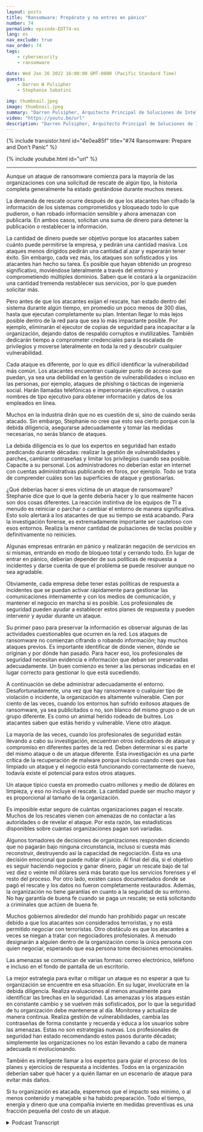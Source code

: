 ```yaml
---
layout: posts
title: "Ransomware: Prepárate y no entres en pánico"
number: 74
permalink: episode-EDT74-es
lang: es
nav_exclude: true
nav_order: 74
tags:
    - cybersecurity
    - ransomware

date: Wed Jan 26 2022 16:00:00 GMT-0800 (Pacific Standard Time)
guests:
    - Darren W Pulsipher
    - Stephanie Sabatini

img: thumbnail.jpeg
image: thumbnail.jpeg
summary: "Darren Pulsipher, Arquitecto Principal de Soluciones de Intel, habla con Stephanie Sabatini, Directora Senior de Servicios Profesionales de Hitachi Systems Security, sobre la prevención y preparación para ataques de ransomware y qué hacer si tu organización es atacada."
video: "https://youtu.be/url"
description: "Darren Pulsipher, Arquitecto Principal de Soluciones de Intel, habla con Stephanie Sabatini, Directora Senior de Servicios Profesionales de Hitachi Systems Security, sobre la prevención y preparación para ataques de ransomware y qué hacer si tu organización es atacada."
---
```


<div>
{% include transistor.html id="4e0ea85f" title="#74 Ransomware: Prepare and Don't Panic" %}

{% include youtube.html id="url" %}
</div>

---

Aunque un ataque de ransomware comienza para la mayoría de las organizaciones con una solicitud de rescate de algún tipo, la historia completa generalmente ha estado gestándose durante muchos meses.

La demanda de rescate ocurre después de que los atacantes han cifrado la información de los sistemas comprometidos y bloqueado todo lo que pudieron, o han robado información sensible y ahora amenazan con publicarla. En ambos casos, solicitan una suma de dinero para detener la publicación o restablecer la información.

La cantidad de dinero puede ser objetivo porque los atacantes saben cuánto puede permitirse la empresa, y pedirán una cantidad masiva. Los ataques menos dirigidos pedirán una cantidad al azar y esperarán tener éxito. Sin embargo, cada vez más, los ataques son sofisticados y los atacantes han hecho su tarea. Es posible que hayan obtenido un progreso significativo, moviéndose lateralmente a través del entorno y comprometiendo múltiples dominios. Saben que le costará a la organización una cantidad tremenda restablecer sus servicios, por lo que pueden solicitar más.

Pero antes de que los atacantes exijan el rescate, han estado dentro del sistema durante algún tiempo, en promedio un poco menos de 300 días, hasta que ejecutan completamente su plan. Intentan llegar lo más lejos posible dentro de la red para que sea lo más impactante posible. Por ejemplo, eliminarán el ejecutor de copias de seguridad para incapacitar a la organización, dejando datos de respaldo corruptos e inutilizables. También dedicarán tiempo a comprometer credenciales para la escalada de privilegios y moverse lateralmente en toda la red y descubrir cualquier vulnerabilidad.

Cada ataque es diferente, por lo que es difícil identificar la vulnerabilidad más común. Los atacantes encuentran cualquier punto de acceso que puedan, ya sea una debilidad en la gestión de vulnerabilidades o incluso en las personas, por ejemplo, ataques de phishing o tácticas de ingeniería social. Harán llamadas telefónicas e impersonarán ejecutivos, o usarán nombres de tipo ejecutivo para obtener información y datos de los empleados en línea.

Muchos en la industria dirán que no es cuestión de si, sino de cuándo serás atacado. Sin embargo, Stephanie no cree que esto sea cierto porque con la debida diligencia, asegurarse adecuadamente y tomar las medidas necesarias, no serás blanco de ataques.

La debida diligencia es lo que los expertos en seguridad han estado predicando durante décadas: realizar la gestión de vulnerabilidades y parches, cambiar contraseñas y limitar los privilegios cuando sea posible. Capacite a su personal. Los administradores no deberían estar en internet con cuentas administrativas publicando en foros, por ejemplo. Todo se trata de comprender cuáles son las superficies de ataque y gestionarlas.

¿Qué deberías hacer si eres víctima de un ataque de ransomware? Stephanie dice que lo que la gente debería hacer y lo que realmente hacen son dos cosas diferentes. La reacción instintiva de los equipos de TI a menudo es reiniciar o parchar o cambiar el entorno de manera significativa. Esto solo alertará a los atacantes de que su tiempo se está acabando. Para la investigación forense, es extremadamente importante ser cauteloso con esos entornos. Realiza la menor cantidad de pulsaciones de teclas posible y definitivamente no reinicies.

Algunas empresas entrarán en pánico y realizarán negación de servicios en sí mismas, entrando en modo de bloqueo total y cerrando todo. En lugar de entrar en pánico, deberían depender de sus políticas de respuesta a incidentes y darse cuenta de que el problema se puede resolver aunque no sea agradable.

Obviamente, cada empresa debe tener estas políticas de respuesta a incidentes que se puedan activar rápidamente para gestionar las comunicaciones internamente y con los medios de comunicación, y mantener el negocio en marcha si es posible. Los profesionales de seguridad pueden ayudar a establecer estos planes de respuesta y pueden intervenir y ayudar durante un ataque.

Su primer paso para preservar la información es observar algunas de las actividades cuestionables que ocurren en la red. Los ataques de ransomware no comienzan cifrando o robando información; hay muchos ataques previos. Es importante identificar de dónde vienen, dónde se originan y por dónde han pasado. Para hacer eso, los profesionales de seguridad necesitan evidencia e información que deban ser preservadas adecuadamente. Un buen comienzo es tener a las personas indicadas en el lugar correcto para gestionar lo que está sucediendo.

A continuación se debe administrar adecuadamente el entorno. Desafortunadamente, una vez que hay ransomware o cualquier tipo de violación o incidente, la organización es altamente vulnerable. Cien por ciento de las veces, cuando los entornos han sufrido exitosos ataques de ransomware, ya sea publicitados o no, son blanco del mismo grupo o de un grupo diferente. Es como un animal herido rodeado de buitres. Los atacantes saben que estás herido y vulnerable. Viene otro ataque.

La mayoría de las veces, cuando los profesionales de seguridad están llevando a cabo su investigación, encuentran otros indicadores de ataque y compromiso en diferentes partes de la red. Deben determinar si es parte del mismo ataque o de un ataque diferente. Esta investigación es una parte crítica de la recuperación de malware porque incluso cuando crees que has limpiado un ataque y el negocio está funcionando correctamente de nuevo, todavía existe el potencial para estos otros ataques.

Un ataque típico cuesta en promedio cuatro millones y medio de dólares en limpieza, y eso no incluye el rescate. La cantidad puede ser mucho mayor y es proporcional al tamaño de la organización.

Es imposible estar seguro de cuántas organizaciones pagan el rescate. Muchos de los rescates vienen con amenazas de no contactar a las autoridades o de revelar el ataque. Por esta razón, las estadísticas disponibles sobre cuántas organizaciones pagan son variadas.

Algunos tomadores de decisiones de organizaciones responden diciendo que no pagarán bajo ninguna circunstancia, incluso si cuesta más reconstruir, destruyendo así la capacidad de negociación. Esta es una decisión emocional que puede nublar el juicio. Al final del día, si el objetivo es seguir haciendo negocios y ganar dinero, pagar un rescate bajo de tal vez diez o veinte mil dólares será más barato que los servicios forenses y el resto del proceso. Por otro lado, existen casos documentados donde se pagó el rescate y los datos no fueron completamente restaurados. Además, la organización no tiene garantías en cuanto a la seguridad de su entorno. No hay garantía de buena fe cuando se paga un rescate; se está solicitando a criminales que actúen de buena fe.

Muchos gobiernos alrededor del mundo han prohibido pagar un rescate debido a que los atacantes son considerados terroristas, y no está permitido negociar con terroristas. Otro obstáculo es que los atacantes a veces se niegan a tratar con negociadores profesionales. A menudo designarán a alguien dentro de la organización como la única persona con quien negociar, esperando que esa persona tome decisiones emocionales.

Las amenazas se comunican de varias formas: correo electrónico, teléfono e incluso en el fondo de pantalla de un escritorio.

La mejor estrategia para evitar o mitigar un ataque es no esperar a que tu organización se encuentre en esa situación. En su lugar, involúcrate en la debida diligencia. Realiza evaluaciones al menos anualmente para identificar las brechas en la seguridad. Las amenazas y los ataques están en constante cambio y se vuelven más sofisticados, por lo que la seguridad de tu organización debe mantenerse al día. Monitorea y actualiza de manera continua. Realiza gestión de vulnerabilidades, cambia las contraseñas de forma constante y recuerda y educa a los usuarios sobre las amenazas. Estas no son estrategias nuevas. Los profesionales de seguridad han estado recomendando estos pasos durante décadas; simplemente las organizaciones no los están llevando a cabo de manera adecuada ni evolucionando.

También es inteligente llamar a los expertos para guiar el proceso de los planes y ejercicios de respuesta a incidentes. Todos en la organización deberían saber qué hacer y a quién llamar en un escenario de ataque para evitar más daños.

Si tu organización es atacada, esperemos que el impacto sea mínimo, o al menos contenido y manejable si ha habido preparación. Todo el tiempo, energía y dinero que una compañía invierte en medidas preventivas es una fracción pequeña del costo de un ataque.



<details>
<summary> Podcast Transcript </summary>

<p></p>

</details>
